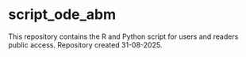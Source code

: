 # script_ode_abm
This repository contains the R and Python script for users and readers public access. Repository created 31-08-2025. 
